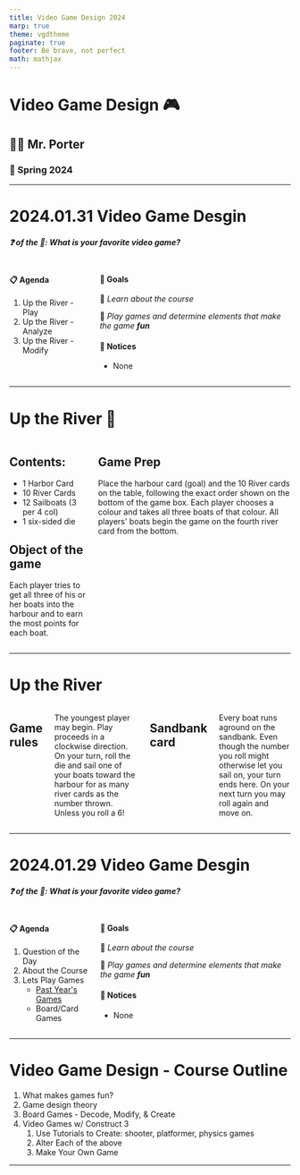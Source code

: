 ```yaml
---
title: Video Game Design 2024
marp: true
theme: vgdtheme
paginate: true
footer: Be brave, not perfect
math: mathjax
---
```


# Video Game Design 🎮 <!--fit--->

## 🧑‍🏫 Mr. Porter

### 📆 Spring 2024


---


# 2024.01.31 **Video Game Desgin** 

##### **❓ of the 📅**: What is your favorite video game?

<div class = "columns">

<div>

#### 📋 Agenda

1. Up the River - Play
2. Up the River - Analyze
3. Up the River - Modify

</div>

<div>

#### 🎯 Goals 

🥅 _Learn about the course_ 

🥅 _Play games and determine elements that make the game **fun**_

#### 🚨 Notices

- None

</div>

</div>

---

<!--- _footer: <br>--->

# Up the River 🦆

<div class='columns'>
<div>

## Contents: 

- 1 Harbor Card 
- 10 River Cards
- 12 Sailboats (3 per 4 col)
- 1 six-sided die

## Object of the game

Each player tries to get all three of his or her boats into the harbour and to earn the most points for each boat.

</div>
<div>



## Game Prep

Place the harbour card (goal) and the 10 River cards on the table, following the exact order shown on the bottom of the game box.
Each player chooses a colour and takes all three boats of that colour. All players' boats begin the game on the fourth river card from
the bottom.


</div>

</div>

---

# Up the River 

<div class='columns'

<div>

## Game rules

The youngest player may begin. Play proceeds in a clockwise direction.
On your turn, roll the die and sail one of your boats toward the harbour for as many river cards as the number thrown. Unless you
roll a 6! 

## Sandbank card

Every boat runs aground on the sandbank. Even though the number you roll might otherwise let you sail on, your turn ends here.
On your next turn you may roll again and move on.

</div>

<div>



</div>

</div>



---


# 2024.01.29 **Video Game Desgin** 

##### **❓ of the 📅**: What is your favorite video game?

<div class = "columns">

<div>

#### 📋 Agenda

1. Question of the Day
2. About the Course
3. Lets Play Games
    - [Past Year's Games](https://www.mrporterphysics.com/Coding/VGD2022)
    - Board/Card Games


</div>

<div>

#### 🎯 Goals 

🥅 _Learn about the course_ 

🥅 _Play games and determine elements that make the game **fun**_

#### 🚨 Notices

- None

</div>

</div>

---

# Video Game Design - Course Outline 

1) What makes games fun?
2) Game design theory
3) Board Games - Decode, Modify, & Create
4) Video Games w/ Construct 3 
    1) Use Tutorials to Create: shooter, platformer, physics games
    2) Alter Each of the above
    3) Make Your Own Game 

---


